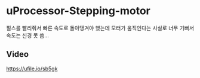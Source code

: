 # uProcessor-Stepping-motor
펄스를 빨리줘서 빠른 속도로 돌아댕겨야 했는데 모터가 움직인다는 사실로 너무 기뻐서 속도는 신경 못 씀...

## Video
https://ufile.io/sb5gk
